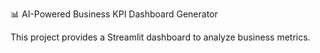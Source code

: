 📊 AI-Powered Business KPI Dashboard Generator

This project provides a Streamlit dashboard to analyze business metrics.

